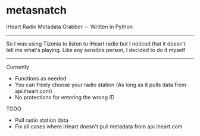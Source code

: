 # metasnatch
iHeart Radio Metadata Grabber
-- Written in Python

-----------------------------

So I was using Tizonia to listen to iHeart radio
but I noticed that it doesn't tell me what's playing.
Like any sensible person, I decided to do it myself

-----------------------------

Currently
- Functions as needed
- You can freely choose your radio station (As long as it pulls data from api.iheart.com)
- No protections for entering the wrong ID

TODO
- Pull radio station data
- Fix all cases where iHeart doesn't pull metadata from api.iheart.com

